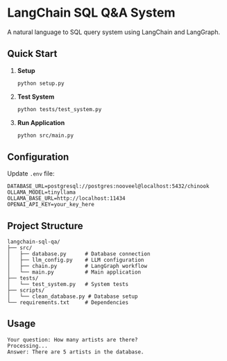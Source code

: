 # LangChain SQL Q&A System

A natural language to SQL query system using LangChain and LangGraph.

## Quick Start

1. **Setup**
   ```bash
   python setup.py
   ```

2. **Test System**
   ```bash
   python tests/test_system.py
   ```

3. **Run Application**
   ```bash
   python src/main.py
   ```

## Configuration

Update `.env` file:
```env
DATABASE_URL=postgresql://postgres:nooveel@localhost:5432/chinook
OLLAMA_MODEL=tinyllama
OLLAMA_BASE_URL=http://localhost:11434
OPENAI_API_KEY=your_key_here
```

## Project Structure

```
langchain-sql-qa/
├── src/
│   ├── database.py      # Database connection
│   ├── llm_config.py    # LLM configuration  
│   ├── chain.py         # LangGraph workflow
│   └── main.py          # Main application
├── tests/
│   └── test_system.py   # System tests
├── scripts/
│   └── clean_database.py # Database setup
└── requirements.txt     # Dependencies
```

## Usage

```
Your question: How many artists are there?
Processing...
Answer: There are 5 artists in the database.
```